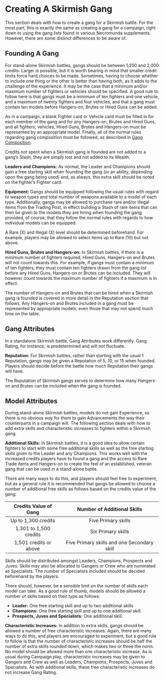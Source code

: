 # Creating A Skirmish Gang

This section deals with how to create a gang for a Skirmish battle. For the most part, this is exactly the same as
creating a gang for a campaign, right down to using the gang lists found in various Necromunda supplements. However, there are some distinct differences to be aware of.

## Founding A Gang

For stand-alone Skirmish battles, gangs should be
between 1,250 and 2,000 credits. Larger is possible, but it is worth bearing in mind that smaller credit limits
force hard choices to be made. Sometimes, having to
choose whether to include one thing or the other is
better than having both, as it adds to the challenge
of the experience. It may be the case that a minimum
and/or maximum number of fighters or vehicles should
be specified. A good rule to follow here is that gangs
must be a minimum of ten fighters and one vehicle, and a maximum of twenty fighters and four vehicles, and that a gang must contain ten models before
Hangers-on, Brutes or Hired Guns can be added.

As in a campaign, a blank Fighter card or Vehicle card
must be filled in for each member of the gang and
for any Hangers-on, Brutes and Hired Guns, and all
fighters, vehicles, Hired Guns, Brutes and Hangers-on
must be represented by an appropriate model. Finally, all of the normal rules regarding gang composition must be followed, as described in [Gang Composition](core-gang-creation.md#gang-composition).

Credits not spent when a Skirmish gang is founded are
not added to a gang’s Stash, they are simply lost and
not added to its Wealth.

**Leaders and Champions:** As normal, the Leader and
Champions should gain a free starting skill when
founding the gang (or an ability, depending upon the
gang being used) and, as always, this extra skill should
be noted on the fighter’s Fighter card.

**Equipment:** Gangs should be equipped following the
usual rules with regard to weapon types and total
number of weapons available to a model of each
type. Additionally, gangs may be allowed to purchase
rare and/or illegal items from the Trading Post, in
effect building a Stash of rare items that can then
be given to the models they are hiring when founding
the gang, provided, of course, that they follow the
normal rules with regards to how individual models can
be equipped.

A Rare (X) and Illegal (X) level should be determined
beforehand. For example, players may be allowed to
select items up to Rare (10) but not above.

**Hired Guns, Brutes and Hangers-on:** In Skirmish
battles, if there is a minimum number of fighters
required, Hired Guns, Hangers-on and Brutes will
not count towards this. For example, if gangs must
contain a minimum of ten fighters, they must contain
ten fighters drawn from the gang list before any Hired
Guns, Hangers-on or Brutes can be included. They
will however count towards the maximum number of
fighters if a maximum is in effect.

The number of Hangers-on and Brutes that can be
hired when a Skirmish gang is founded is covered in
more detail in the Reputation section that follows. Any
Hangers-on and Brutes included in a gang must be
represented by appropriate models, even those that
may not spend much time on the table.

## Gang Attributes

In a standalone Skirmish battle, Gang Attributes work differently. Gang Rating, for instance, is predetermined and will not fluctuate.

**Reputation:** For Skirmish battles, rather than starting with the usual 1 Reputation, gangs may be given a Reputation of 5, 10, or 15 when founded. Players should decide before the battle how much Reputation their gangs will have.

The Reputation of Skirmish gangs serves to determine how many Hangers-on and
Brutes can be included when the gang is founded.

## Model Attributes

During stand-alone Skirmish battles, models do not gain Experience, so there
is no obvious way for them to gain Advancements the way their counterparts
in a campaign will. The following section deals with how to add extra skills and
characteristic increases to fighters within a Skirmish gang.

**Additional Skills:** In Skirmish battles, it is a good idea to allow certain fighters to
start with some free additional skills as well as the free starting skills given to the
Leader and any Champions. This works well with the increased credits players have
to found a gang and the access to Rare Trade items and Hangers-on to create the
feel of an established, veteran gang that can be used in a stand-alone battle.

There are many ways to do this, and players should feel free to experiment, but as
a general rule it is recommended that gangs be allowed to choose a number of
additional free skills as follows based on the credits value of the gang:

| Credits Value of Gang  |         Number of Additional Skills         |
| :--------------------: | :-----------------------------------------: |
|  Up to 1,300 credits   |             Five Primary skills             |
| 1,301 to 1,500 credits |             Six Primary skills              |
| 1,501 credits or above | Five Primary skills and one Secondary skill |

Skills should be distributed amongst Leaders, Champions, Prospects and Juves. Skills may also be allocated to Gangers or Crew who are nominated as Specialists. The number of Specialists included should be decided beforehand by the players.

There should, however, be a sensible limit on the number of skills each model can
take. As a good rule of thumb, models should be allowed a number of skills based on
their type as follows:

- **Leader:** One free starting skill and up to two additional skills
- **Champions:** One free starting skill and up to one additional skill.
- **Prospects, Juves and Specialists:** One additional skill.

**Characteristic Increases:** In addition to extra skills, gangs should be allowed a
number of free characteristic increases. Again, there are many ways to do this, and
players are encouraged to experiment, but a good rule to follow is that the number
of characteristic increases should be half the number of extra skills rounded down, which makes two or three the norm. No model should be allowed more than one characteristic increase. As is usual during Campaign play, characteristic increases
may be given to Gangers and Crew as well as Leaders, Champions, Prospects, Juves
and Specialists. As with additional skills, these free characteristic increases do not
increase Gang Rating.
